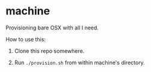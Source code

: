 # machine
Provisioning bare OSX with all I need.

How to use this:

1. Clone this repo somewhere.

2. Run `./provision.sh` from within machine's directory.

